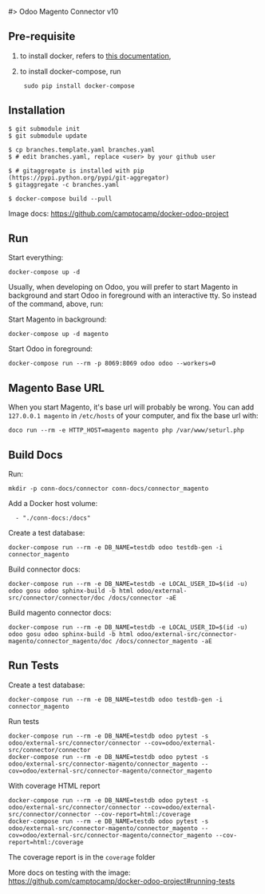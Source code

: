 #> Odoo Magento Connector v10

## Pre-requisite

1. to install docker, refers to [this
   documentation](https://docs.docker.com/engine/installation/linux/ubuntulinux/),

2. to install docker-compose, run

        sudo pip install docker-compose

## Installation

```
$ git submodule init
$ git submodule update

$ cp branches.template.yaml branches.yaml
$ # edit branches.yaml, replace <user> by your github user

$ # gitaggregate is installed with pip (https://pypi.python.org/pypi/git-aggregator)
$ gitaggregate -c branches.yaml

$ docker-compose build --pull
```

Image docs: https://github.com/camptocamp/docker-odoo-project

## Run 

Start everything:

```
docker-compose up -d
```

Usually, when developing on Odoo, you will prefer to start Magento in background
and start Odoo in foreground with an interactive tty. So instead of the command, above, run:

Start Magento in background:

```
docker-compose up -d magento
```

Start Odoo in foreground:

```
docker-compose run --rm -p 8069:8069 odoo odoo --workers=0

```

## Magento Base URL

When you start Magento, it's base url will probably be wrong.
You can add `127.0.0.1 magento` in `/etc/hosts` of your computer, and fix the base url with:

```
doco run --rm -e HTTP_HOST=magento magento php /var/www/seturl.php

```

## Build Docs

Run:

```
mkdir -p conn-docs/connector conn-docs/connector_magento
```

Add a Docker host volume:

      - "./conn-docs:/docs"

Create a test database:

```
docker-compose run --rm -e DB_NAME=testdb odoo testdb-gen -i connector_magento
```

Build connector docs:

```
docker-compose run --rm -e DB_NAME=testdb -e LOCAL_USER_ID=$(id -u) odoo gosu odoo sphinx-build -b html odoo/external-src/connector/connector/doc /docs/connector -aE
```

Build magento connector docs:

```
docker-compose run --rm -e DB_NAME=testdb -e LOCAL_USER_ID=$(id -u) odoo gosu odoo sphinx-build -b html odoo/external-src/connector-magento/connector_magento/doc /docs/connector_magento -aE
```

## Run Tests

Create a test database:

```
docker-compose run --rm -e DB_NAME=testdb odoo testdb-gen -i connector_magento
```

Run tests

```
docker-compose run --rm -e DB_NAME=testdb odoo pytest -s odoo/external-src/connector/connector --cov=odoo/external-src/connector/connector
docker-compose run --rm -e DB_NAME=testdb odoo pytest -s odoo/external-src/connector-magento/connector_magento --cov=odoo/external-src/connector-magento/connector_magento
```

With coverage HTML report
```
docker-compose run --rm -e DB_NAME=testdb odoo pytest -s odoo/external-src/connector/connector --cov=odoo/external-src/connector/connector --cov-report=html:/coverage
docker-compose run --rm -e DB_NAME=testdb odoo pytest -s odoo/external-src/connector-magento/connector_magento --cov=odoo/external-src/connector-magento/connector_magento --cov-report=html:/coverage
```

The coverage report is in the `coverage` folder

More docs on testing with the image: https://github.com/camptocamp/docker-odoo-project#running-tests
